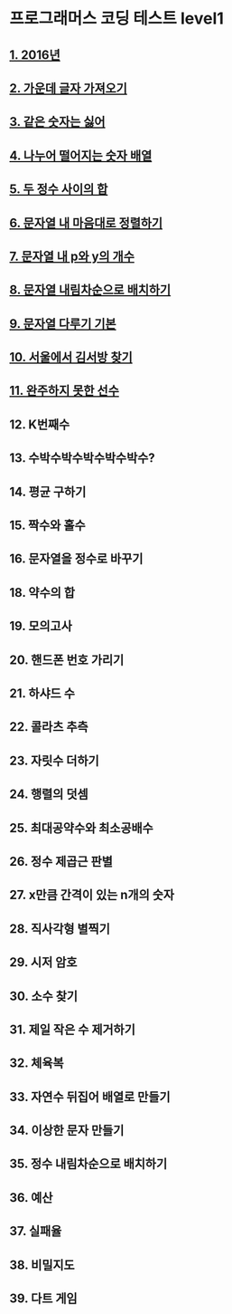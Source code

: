 # 프로그래머스 코딩 테스트 level1

## [1. 2016년](https://github.com/k0102575/Programmers/blob/master/level1/1_year2016.js)

## [2. 가운데 글자 가져오기](https://github.com/k0102575/Programmers/blob/master/level1/2_getMiddleLetter.js)

## [3. 같은 숫자는 싫어](https://github.com/k0102575/Programmers/blob/master/level1/3_iHateSameNumbers.js)

## [4. 나누어 떨어지는 숫자 배열](https://github.com/k0102575/Programmers/blob/master/level1/4_fallingNumberArray.js)

## [5. 두 정수 사이의 합](https://github.com/k0102575/Programmers/blob/master/level1/5_sumTwoIntegers.js)

## [6. 문자열 내 마음대로 정렬하기](https://github.com/k0102575/Programmers/blob/master/level1/6_stringMyWay.js)

## [7. 문자열 내 p와 y의 개수](https://github.com/k0102575/Programmers/blob/master/level1/7_number-of-P-and-Y-in-string.js)

## [8. 문자열 내림차순으로 배치하기](https://github.com/k0102575/Programmers/blob/master/level1/8_stringDescending.js)

## [9. 문자열 다루기 기본](https://github.com/k0102575/Programmers/blob/master/level1/9_stringHandling.js)

## [10. 서울에서 김서방 찾기](https://github.com/k0102575/Programmers/blob/master/level1/10_kimSeobang.js)

## [11. 완주하지 못한 선수](https://github.com/k0102575/Programmers/blob/master/level1/11_incompletePlayer.js)

## 12. K번째수

## 13. 수박수박수박수박수박수?

## 14. 평균 구하기

## 15. 짝수와 홀수

## 16. 문자열을 정수로 바꾸기

## 18. 약수의 합

## 19. 모의고사

## 20. 핸드폰 번호 가리기

## 21. 하샤드 수

## 22. 콜라츠 추측

## 23. 자릿수 더하기

## 24. 행렬의 덧셈

## 25. 최대공약수와 최소공배수

## 26. 정수 제곱근 판별

## 27. x만큼 간격이 있는 n개의 숫자

## 28. 직사각형 별찍기

## 29. 시저 암호

## 30. 소수 찾기

## 31. 제일 작은 수 제거하기

## 32. 체육복

## 33. 자연수 뒤집어 배열로 만들기

## 34. 이상한 문자 만들기

## 35. 정수 내림차순으로 배치하기

## 36. 예산

## 37. 실패율

## 38. 비밀지도

## 39. 다트 게임